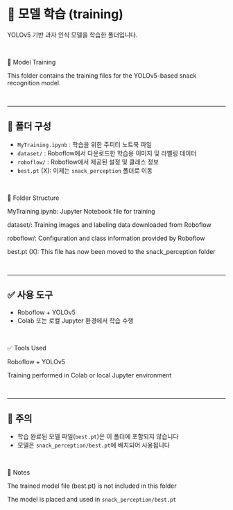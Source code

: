 # 🧪 모델 학습 (training)

YOLOv5 기반 과자 인식 모델을 학습한 폴더입니다.

<br>

🧪 Model Training

This folder contains the training files for the YOLOv5-based snack recognition model.

<br>

---
## 📁 폴더 구성

- `MyTraining.ipynb` : 학습을 위한 주피터 노트북 파일  
- `dataset/` : Roboflow에서 다운로드한 학습용 이미지 및 라벨링 데이터  
- `roboflow/` : Roboflow에서 제공된 설정 및 클래스 정보  
- `best.pt` (X): 이제는 `snack_perception` 폴더로 이동

<br>

📁 Folder Structure

MyTraining.ipynb: Jupyter Notebook file for training

dataset/: Training images and labeling data downloaded from Roboflow

roboflow/: Configuration and class information provided by Roboflow

best.pt (X): This file has now been moved to the snack_perception folder

<br>

---
## ✅ 사용 도구

- Roboflow + YOLOv5
- Colab 또는 로컬 Jupyter 환경에서 학습 수행

<br>

✅ Tools Used

Roboflow + YOLOv5

Training performed in Colab or local Jupyter environment

<br>

---
## 📌 주의

- 학습 완료된 모델 파일(`best.pt`)은 이 폴더에 포함되지 않습니다
- 모델은 `snack_perception/best.pt`에 배치되어 사용됩니다

<br>

📌 Notes

The trained model file (best.pt) is not included in this folder

The model is placed and used in `snack_perception/best.pt`
